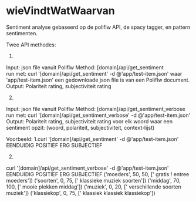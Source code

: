 # wieVindtWatWaarvan
Sentiment analyse gebaseerd op de poliflw API, de spacy tagger, en pattern sentimenten.

Twee API methodes:

1.
Input: json file vanuit Poliflw
Method: [domain]/api/get_sentiment  
  run met: curl '[domain]/api/get_sentiment' -d @'app/test-item.json'
  waar 'app/test-item.json' een gedownloade json file is van een Poliflw document.
Output: Polariteit rating, subjectiviteit rating

2.
Input: json file vanuit Poliflw
Method: [domain]/api/get_sentiment_verbose
  run met: curl '[domain]/api/get_sentiment_verbose' -d @'app/test-item.json'
Output: Polariteit rating, subjectiviteit rating
        voor elk woord waar een sentiment opzit:
        (woord, polariteit, subjectiviteit, context-lijst)
 
 Voorbeeld:
 1.curl '[domain]/api/get_sentiment' -d @'app/test-item.json'
EENDUIDIG POSITIEF ERG SUBJECTIEF 


 2.
 curl '[domain]/api/get_sentiment_verbose' -d @'app/test-item.json'
EENDUIDIG POSITIEF ERG SUBJECTIEF 
('moeders', 50, 50, [' gratis ! entree moeders'])
('soorten', 0, 75, [' klassieke muziek soorten'])
('middag', 70, 100, [' mooie plekken middag'])
('muziek', 0, 20, [' verschillende soorten muziek'])
('klassiekop', 0, 75, [' klassiek klassiek klassiekop'])


